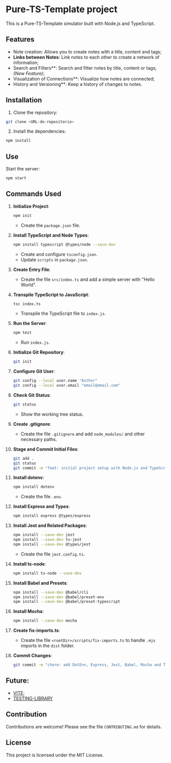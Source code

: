 # Pure-TS-Template project
This is a Pure-TS-Template simulator built with Node.js and TypeScript.

## Features
- Note creation: Allows you to create notes with a title, content and tags;
- **Links between Notes**: Link notes to each other to create a network of information;
- Search and Filters**: Search and filter notes by title, content or tags; *(New Feature)*;
- Visualization of Connections**: Visualize how notes are connected;
- History and Versioning**: Keep a history of changes to notes.

## Installation
1. Clone the repository: 
  ```bash
  git clone <URL-do-repositorio>
  ```
2. Install the dependencies:
```bash
npm install
```
## Use
Start the server:
```bash
npm start
```

## Commands Used

1. **Initialize Project**:
   ```bash
   npm init
   ```
   - Create the `package.json` file.

2. **Install TypeScript and Node Types**:
   ```bash
   npm install typescript @types/node --save-dev
   ```
   - Create and configure `tsconfig.json`.
   - Update `scripts` in `package.json`.

3. **Create Entry File**:
   - Create the file `src/index.ts` and add a simple server with "Hello World".

4. **Transpile TypeScript to JavaScript**:
   ```bash
   tsc index.ts
   ```
   - Transpile the TypeScript file to `index.js`.

5. **Run the Server**:
   ```bash
   npm test
   ```
   - Run `index.js`.

6. **Initialize Git Repository**:
   ```bash
   git init
   ```

7. **Configure Git User**:
   ```bash
   git config --local user.name "Author"
   git config --local user.email "email@email.com"
   ```

8. **Check Git Status**:
   ```bash
   git status
   ```
   - Show the working tree status.

9. **Create .gitignore**:
   - Create the file `.gitignore` and add `node_modules/` and other necessary paths.

10. **Stage and Commit Initial Files**:
    ```bash
    git add .
    git status
    git commit -m "feat: initial project setup with Node.js and TypeScript"
    ```

11. **Install dotenv**:
    ```bash
    npm install dotenv
    ```
    - Create the file `.env`.

12. **Install Express and Types**:
    ```bash
    npm install express @types/express
    ```

13. **Install Jest and Related Packages**:
    ```bash
    npm install --save-dev jest
    npm install --save-dev ts-jest
    npm install --save-dev @types/jest
    ```
      - Create the file `jest.config.ts`.

14. **Install ts-node**:
    ```bash
    npm install ts-node --save-dev
    ```

15. **Install Babel and Presets**:
    ```bash
    npm install --save-dev @babel/cli
    npm install --save-dev @babel/preset-env
    npm install --save-dev @babel/preset-typescript
    ```

16. **Install Mocha**:
    ```bash
    npm install --save-dev mocha
    ```

17. **Create fix-imports.ts**:
    - Create the file `<rootDir>/scripts/fix-imports.ts` to handle `.mjs` imports in the `dist` folder.

18. **Commit Changes**:
    ```bash
    git commit -m "chore: add DotEnv, Express, Jest, Babel, Mocha and TypeScript dependencies"
    ```

## Future:
- [VITE](https://vite.dev/guide/);
- [TESTING-LIBRARY](https://testing-library.com/docs/guiding-principles)

## Contribution
Contributions are welcome! Please see the file `CONTRIBUTING.md` for details.

## License
This project is licensed under the MIT License.